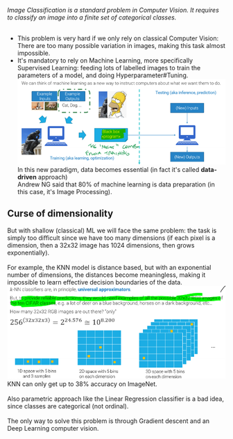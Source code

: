 _Image Classification is a standard problem in Computer Vision. It requires to classify an image into a finite set of categorical classes._<br>
<br>
- This problem is very hard if we only rely on classical Computer Vision: There are too many possible variation in images, making this task almost impossible.<br>
- It's mandatory to rely on Machine Learning, more specifically Supervised Learning: feeding lots of labelled images to train the parameters of a model, and doing Hyperparameter#Tuning.<br>
![](../img/pasted-image-20230820200736.png)<br>
In this new paradigm, data becomes essential (in fact it's called **data-driven** approach)<br>
Andrew NG said that 80% of machine learning is data preparation (in this case, it's Image Processing).<br>
## Curse of dimensionality<br>
But with shallow (classical) ML we will face the same problem: the task is simply too difficult since we have too many dimensions (if each pixel is a dimension, then a 32x32 image has 1024 dimensions, then grows exponentially).<br>
<br>
For example, the KNN model is distance based, but with an exponential number of dimensions, the distances become meaningless, making it impossible to learn effective decision boundaries of the data.<br>
![](../img/pasted-image-20230820201215.png)<br>
KNN can only get up to 38% accuracy on ImageNet.<br>
<br>
Also parametric approach like the Linear Regression classifier is a bad idea, since classes are categorical (not ordinal).<br>
<br>
The only way to solve this problem is through Gradient descent and an Deep Learning computer vision.